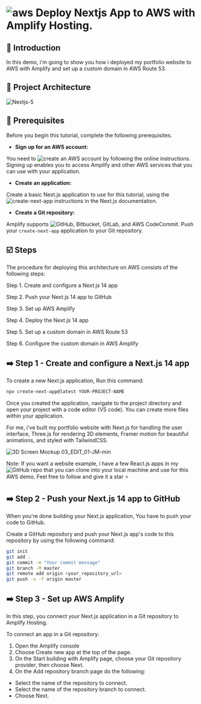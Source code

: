 # ![aws](https://github.com/julien-muke/Search-Engine-Website-using-AWS/assets/110755734/01cd6124-8014-4baa-a5fe-bd227844d263)     Deploy Nextjs App to AWS with Amplify Hosting.


## <a name="introduction">🤖 Introduction</a>

In this demo, i'm going to show you how i deployed my portfolio website to AWS with Amplify and set up a custom domain in AWS Route 53.

## <a name="design">📐 Project Architecture</a>

![Nextjs-5](https://github.com/julien-muke/deploy-nextjs-app-on-aws-amplify/assets/110755734/5d3b4cac-4e68-4f42-a2c3-919f4cfb9988)

## 📝 Prerequisites

Before you begin this tutorial, complete the following prerequisites.

* **Sign up for an AWS account:**

You need to ![create an AWS account](https://portal.aws.amazon.com/billing/signup#/start/email) by following the online instructions. Signing up enables you to access Amplify and other AWS services that you can use with your application.

* **Create an application:**

Create a basic Next.js application to use for this tutorial, using the ![create-next-app](https://nextjs.org/docs/app/api-reference/create-next-app) instructions in the Next.js documentation.

* **Create a Git repository:**

Amplify supports ![GitHub](https://github.com/signup), Bitbucket, GitLab, and AWS CodeCommit. Push your `create-next-app` application to your Git repository.


## <a name="steps">☑️ Steps</a>

The procedure for deploying this architecture on AWS consists of the following steps:

Step 1. Create and configure a Next.js 14 app

Step 2. Push your Next.js 14 app to GitHub

Step 3. Set up AWS Amplify

Step 4. Deploy the Next.js 14 app

Step 5. Set up a custom domain in AWS Route 53

Step 6. Configure the custom domain in AWS Amplify


## ➡️ Step 1 - Create and configure a Next.js 14 app

To create a new Next.js application, Run this command:

```bash
npx create-next-app@latest YOUR-PROJECT-NAME
```

Once you created the application, navigate to the project directory and open your project with a code editor (VS code). You can create more files within your application.

For me, i've built my portfolio website with Next.js for handling the user interface, Three.js for rendering 3D elements, Framer motion for beautiful animations, and styled with TailwindCSS.

![3D Screen Mockup 03_EDIT_01-JM-min](https://github.com/julien-muke/deploy-nextjs-app-on-aws-amplify/assets/110755734/06009c5c-6ea5-4afb-a199-764df861d4fd)

Note: If you want a website example, i have a few React.js apps in my ![GitHub repo](https://github.com/julien-muke) that you can clone into your local machine and use for this AWS demo. Feel free to follow and give it a star ⭐


## ➡️ Step 2 - Push your Next.js 14 app to GitHub

When you're done building your Next.js application, You have to push your code to GitHub.

Create a GitHub repository and push your Next.js app's code to this repository by using the following command:

```bash
git init
git add .
git commit -m "Your commit message"
git branch -M master
git remote add origin <your_repository_url>
git push -u -f origin master
```

## ➡️ Step 3 - Set up AWS Amplify

In this step, you connect your Next.js application in a Git repository to Amplify Hosting.

To connect an app in a Git repository:

1. Open the Amplify console
2. Choose Create new app at the top of the page.
3. On the Start building with Amplify page, choose your Git repository provider, then choose Next.
4. On the Add repository branch page do the following:
* Select the name of the repository to connect.
* Select the name of the repository branch to connect.
* Choose Next.





